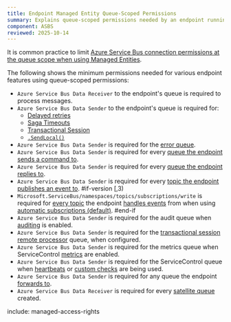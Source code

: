 ```yaml
---
title: Endpoint Managed Entity Queue-Scoped Permissions
summary: Explains queue-scoped permissions needed by an endpoint running in Azure Service Bus
component: ASBS
reviewed: 2025-10-14
---
```


It is common practice to limit [Azure Service Bus connection permissions at the queue scope when using Managed Entities](https://learn.microsoft.com/en-us/azure/service-bus-messaging/service-bus-managed-service-identity#resource-scope). 

The following shows the minimum permissions needed for various endpoint features using queue-scoped permissions:

- `Azure Service Bus Data Receiver` to the endpoint's queue is required to process messages.
- `Azure Service Bus Data Sender` to the endpoint's queue is required for:
  - [Delayed retries](/nservicebus/recoverability/#delayed-retries)
  - [Saga Timeouts](/nservicebus/sagas/timeouts.md)
  - [Transactional Session](/nservicebus/transactional-session/)
  - [`.SendLocal()`](/nservicebus/messaging/send-a-message.md#sending-to-self)
- `Azure Service Bus Data Sender` is required for the [error queue](/nservicebus/recoverability/configure-error-handling.md#configure-the-error-queue-address-using-code).
- `Azure Service Bus Data Sender` is required for every [queue the endpoint sends a command to](/nservicebus/messaging/routing.md#command-routing).
- `Azure Service Bus Data Sender` is required for every [queue the endpoint replies to](/nservicebus/messaging/reply-to-a-message.md).
- `Azure Service Bus Data Sender` is required for every [topic the endpoint publishes an event to](/transports/azure-service-bus/topology.md).
#if-version [,3)
- `Microsoft.ServiceBus/namespaces/topics/subscriptions/write` is required for [every topic](/transports/azure-service-bus/topology.md) the endpoint [handles events](/nservicebus/messaging/publish-subscribe/publish-handle-event.md#handling-an-event) from when using [automatic subscriptions (default)](/nservicebus/messaging/publish-subscribe/controlling-what-is-subscribed.md).
#end-if
- `Azure Service Bus Data Sender` is required for the audit queue when [auditing](/nservicebus/operations/auditing.md#configuring-auditing) is enabled.
- `Azure Service Bus Data Sender` is required for the [transactional session remote processor](/nservicebus/transactional-session/#remote-processor) queue, when configured.
- `Azure Service Bus Data Sender` is required for the metrics queue when ServiceControl [metrics](/monitoring/metrics/install-plugin.md#configuration) are enabled.
- `Azure Service Bus Data Sender` is required for the ServiceControl queue when [heartbeats](/monitoring/heartbeats/install-plugin.md) or [custom checks](/monitoring/custom-checks/install-plugin.md) are being used.
- `Azure Service Bus Data Sender` is required for any queue the endpoint [forwards to](/nservicebus/messaging/forwarding.md).
- `Azure Service Bus Data Receiver` is required for every [satellite queue](/nservicebus/satellites/) created.

include: managed-access-rights
